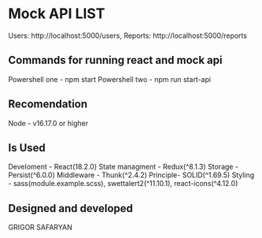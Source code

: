 # Mock API LIST
Users: http://localhost:5000/users,
Reports: http://localhost:5000/reports

## Commands for running react and mock api
Powershell one - npm start
Powershell two - npm run start-api

## Recomendation
Node - v16.17.0 or higher

## Is Used
Develoment - React(18.2.0)
State managment - Redux(^8.1.3)
Storage - Persist(^6.0.0)
Middleware - Thunk(^2.4.2)
Principle- SOLID(^1.69.5)
Styling - sass(module.example.scss), swettalert2(^11.10.1), react-icons(^4.12.0)

## Designed and developed
GRIGOR SAFARYAN
